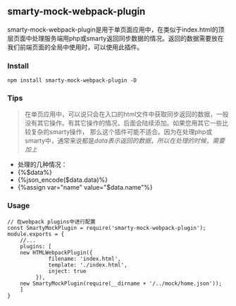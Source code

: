 ## smarty-mock-webpack-plugin
 smarty-mock-webpack-plugin是用于单页面应用中，在类似于index.html的顶层页面中处理服务端用php或smarty返回同步数据的情况。返回的数据需要放在我们前端页面的全局中使用时，可以使用此插件。

### Install

```
npm install smarty-mock-webpack-plugin -D
```

### Tips

> 在单页应用中，可以说只会在入口的html文件中获取同步返回的数据，一般没有其它操作。有其它操作的情况，后面会陆续添加。如果您用其它一些比较复杂的smarty操作，
> 那么这个插件可能不适合。因为在处理php或smarty中，通常来说都是$data表示返回的数据，所以在处理的时候，需要加上$


* 处理的几种情况：
* {%$data%}
* {%json_encode($data.data)%}
* {%assign var="name" value="$data.name"%}

### Usage

```
// 在webpack plugins中进行配置
const SmartyMockPlugin = require('smarty-mock-webpack-plugin');
module.exports = {
    //...
    plugins: [
	new HTMLWebpackPlugin({
             filename: 'index.html',
             template: './index.html',
             inject: true
         }),
	new SmartyMockPlugin(require(__dirname + '/../mock/home.json'));
    ]
}
```


